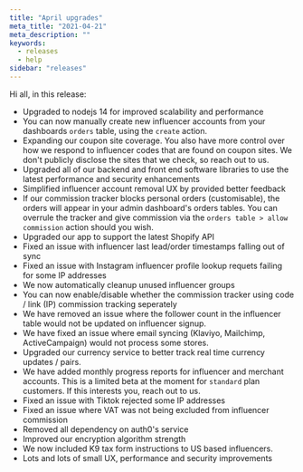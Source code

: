 ```yaml
---
title: "April upgrades"
meta_title: "2021-04-21"
meta_description: ""
keywords:
  - releases
  - help
sidebar: "releases"
---
```

 
Hi all, in this release:
 
- Upgraded to nodejs 14 for improved scalability and performance
- You can now manually create new influencer accounts from your dashboards `orders` table, using the `create` action.
- Expanding our coupon site coverage. You also have more control over how we respond to influencer codes that are found on coupon sites. We don't publicly disclose the sites that we check, so reach out to us. 
- Upgraded all of our backend and front end software libraries to use the latest performance and security enhancements 
- Simplified influencer account removal UX by provided better feedback
- If our commission tracker blocks personal orders (customisable), the orders will appear in your admin dashboard's orders tables. You can overrule the tracker and give commission via the `orders table > allow commission` action should you wish.
- Upgraded our app to support the latest Shopify API 
- Fixed an issue with influencer last lead/order timestamps falling out of sync 
- Fixed an issue with Instagram influencer profile lookup requets failing for some IP addresses
- We now automatically cleanup unused influencer groups
- You can now enable/disable whether the commission tracker using code / link (IP) commission tracking seperately
- We have removed an issue where the follower count in the influencer table would not be updated on influencer signup.
- We have fixed an issue where email syncing (Klaviyo, Mailchimp, ActiveCampaign) would not process some stores.
- Upgraded our currency service to better track real time currency updates / pairs.
- We have added monthly progress reports for influencer and merchant accounts. This is a limited beta at the moment for `standard` plan customers. If this interests you, reach out to us.
- Fixed an issue with Tiktok rejected some IP addresses
- Fixed an issue where VAT was not being excluded from influencer commission
- Removed all dependency on auth0's service 
- Improved our encryption algorithm strength 
- We now included K9 tax form instructions to US based influencers. 
- Lots and lots of small UX, performance and security improvements